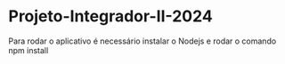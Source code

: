 # Projeto-Integrador-II-2024
 Para rodar o aplicativo é necessário instalar o Nodejs e rodar o comando
 npm install
 
